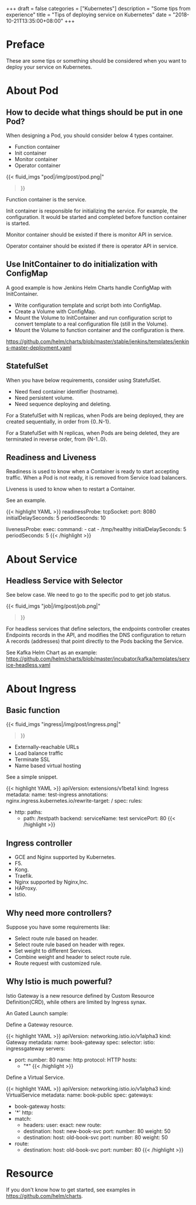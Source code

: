 +++
draft = false
categories = ["Kubernetes"]
description = "Some tips from experience"
title = "Tips of deploying service on Kubernetes"
date = "2018-10-21T13:35:00+08:00"
+++

# Preface

These are some tips or something should be considered when you want to deploy your service on Kubernetes.

# About Pod

## How to decide what things should be put in one Pod?

When designing a Pod, you should consider below 4 types container.

- Function container
- Init container
- Monitor container
- Operator container

{{< fluid_imgs
  "pod|/img/post/pod.png|"
>}}

Function container is the service.

Init container is responsible for initializing the service. For example, the configuration. It would be started and completed before function container is started.

Monitor container should be existed if there is monitor API in service.

Operator container should be existed if there is operator API in service.

## Use InitContainer to do initialization with ConfigMap

A good example is how Jenkins Helm Charts handle ConfigMap with InitContainer.

- Write configuration template and script both into ConfigMap.
- Create a Volume with ConfigMap.
- Mount the Volume to InitContainer and run configuration script to convert template to a real configuration file (still in the Volume).
- Mount the Volume to function container and the configuration is there.

https://github.com/helm/charts/blob/master/stable/jenkins/templates/jenkins-master-deployment.yaml

## StatefulSet

When you have below requirements, consider using StatefulSet.

- Need fixed container identifier (hostname).
- Need persistent volume.
- Need sequence deploying and deleting.

For a StatefulSet with N replicas, when Pods are being deployed, they are created sequentially, in order from {0..N-1}.

For a StatefulSet with N replicas, when Pods are being deleted, they are terminated in reverse order, from {N-1..0}.

## Readiness and Liveness

Readiness is used to know when a Container is ready to start accepting traffic. When a Pod is not ready, it is removed from Service load balancers.

Liveness is used to know when to restart a Container.

See an example.

{{< highlight YAML >}}
readinessProbe:
  tcpSocket:
    port: 8080
  initialDelaySeconds: 5
  periodSeconds: 10

livenessProbe:
  exec:
    command:
    - cat
    - /tmp/healthy
  initialDelaySeconds: 5
  periodSeconds: 5
{{< /highlight >}}

# About Service

## Headless Service with Selector

See below case. We need to go to the specific pod to get job status.

{{< fluid_imgs
  "job|/img/post/job.png|"
>}}

For headless services that define selectors, the endpoints controller creates Endpoints records in the API, and modifies the DNS configuration to return A records (addresses) that point directly to the Pods backing the Service.

See Kafka Helm Chart as an example:
https://github.com/helm/charts/blob/master/incubator/kafka/templates/service-headless.yaml

# About Ingress

## Basic function

{{< fluid_imgs
  "ingress|/img/post/ingress.png|"
>}}

- Externally-reachable URLs
- Load balance traffic
- Terminate SSL
- Name based virtual hosting

See a simple snippet.

{{< highlight YAML >}}
apiVersion: extensions/v1beta1
kind: Ingress
metadata:
  name: test-ingress
  annotations:
    nginx.ingress.kubernetes.io/rewrite-target: /
spec:
  rules:
  - http:
      paths:
      - path: /testpath
        backend:
          serviceName: test
          servicePort: 80
{{< /highlight >}}

## Ingress controller

- GCE and Nginx supported by Kubernetes.
- F5.
- Kong.
- Traefik.
- Nginx supported by Nginx,Inc.
- HAProxy.
- Istio.

## Why need more controllers?

Suppose you have some requirements like:

- Select route rule based on header.
- Select route rule based on header with regex.
- Set weight to different Services.
- Combine weight and header to select route rule.
- Route request with customized rule.

## Why Istio is much powerful?

Istio Gateway is a new resource defined by Custom Resource Definition(CRD), while others are limited by Ingress synax.

An Gated Launch sample:

Define a Gateway resource.

{{< highlight YAML >}}
apiVersion: networking.istio.io/v1alpha3
kind: Gateway
metadata:
  name: book-gateway
spec:
  selector:
    istio: ingressgateway
  servers:
  - port:
      number: 80
      name: http
      protocol: HTTP
    hosts:
    - "*"
{{< /highlight >}}

Define a Virtual Service.

{{< highlight YAML >}}
apiVersion: networking.istio.io/v1alpha3
kind: VirtualService
metadata:
  name: book-public
spec:
  gateways:
  - book-gateway
  hosts:
  - '*'
  http:
  - match:
    - headers:
        user:
          exact: new
    route:
    - destination:
        host: new-book-svc
        port:
          number: 80
      weight: 50
    - destination:
        host: old-book-svc
        port:
          number: 80
      weight: 50
  - route:
    - destination:
        host: old-book-svc
        port:
          number: 80
{{< /highlight >}}

# Resource

If you don't know how to get started, see examples in https://github.com/helm/charts.
